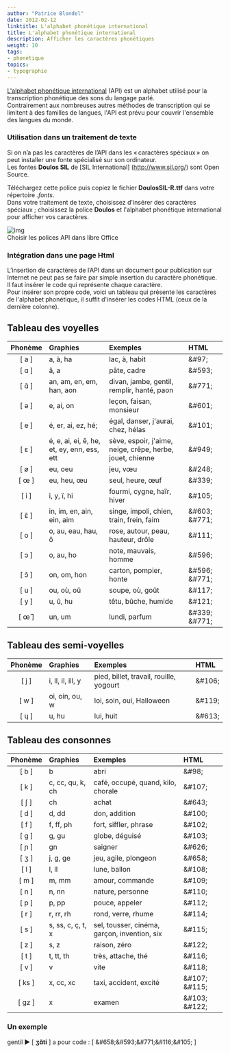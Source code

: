 ```yaml
---
author: "Patrice Blondel"
date: 2012-02-12
linktitle: L'alphabet phonétique international 
title: L'alphabet phonétique international 
description: Afficher les caractères phonétiques
weight: 10
tags: 
- phonétique
topics:
- typographie
---
```


[L'alphabet phonétique international](http://fr.wikipedia.org/wiki/Alphabet_phon%C3%A9tique_international) (API) 
est un alphabet utilisé pour la transcription phonétique des sons du langage parlé.     
Contrairement aux nombreuses autres méthodes de transcription qui se limitent à des familles de langues, 
l'API est prévu pour couvrir l'ensemble des langues du monde.    

<!--more-->

### Utilisation dans un traitement de texte

Si on n’a pas les caractères de l’API dans les « caractères spéciaux » on peut installer une fonte spécialisé 
sur son ordinateur.        
Les fontes **Doulos SIL** de [SIL International] (http://www.sil.org/) sont Open Source.     

Téléchargez cette police puis copiez le fichier **DoulosSIL-R.ttf** dans votre répertoire *.fonts*.     
Dans votre traitement de texte, choisissez d'insérer des caractères spéciaux ; 
choisissez la police **Doulos** et l'alphabet phonétique international pour afficher vos caractères.   


![img](/images/api_lo.png "Choisir les polices API dans libre Office")   
Choisir les polices API dans libre Office    

### Intégration dans une page Html

L’insertion de caractères de l’API dans un document pour publication sur Internet ne peut pas se faire 
par simple insertion du caractère phonétique.    
Il faut insérer le code qui représente chaque caractère.    
Pour insérer son propre code, voici un tableau qui présente les caractères de l'alphabet phonétique, 
il suffit d'insérer les codes HTML (ceux de la dernière colonne).  

## Tableau des voyelles

Phonème | Graphies | Exemples | HTML
|:---: | :--- | :--- | :--- |
[ a ] | a, à, ha  | lac, à, habit | &amp;#97;
[ &#593; ] | â, a | pâte, cadre | &amp;#593;
[ ɑ̃ ] | an, am, en, em, han, aon | divan, jambe, gentil, remplir, hanté, paon | &amp;#771;
[ &#601; ] | e, ai, on | leçon, faisan, monsieur | &amp;#601;
[ e ] | é, er, ai, ez, hé; | égal, danser, j'aurai, chez, hélas | &amp;#101;
[ &epsilon; ] | é, e, ai, ei, &ecirc;, he, et, ey, enn, ess, ett | sève, espoir, j'aime, neige, crêpe, herbe, jouet, chienne | &amp;#949;
[ &oslash; ] | eu, oeu | jeu, vœu | &amp;#248;
[ &oelig; ] | eu, heu, œu | seul, heure, œuf | &amp;#339;
[ i ] | i, y, &iuml;, hi | fourmi, cygne, haïr, hiver | &amp;#105;
[ &#603;&#771; ] | in, im, en, ain, ein, aim | singe, impoli, chien, train, frein, faim | &amp;#603; &amp;#771;
[ o ] | o, au, eau, hau, &ocirc; | rose, autour, peau, hauteur, drôle | &amp;#111;
[ &#596; ] | o, au, ho | note, mauvais, homme | &amp;#596;
[ &#596;&#771; ] | on, om, hon | carton, pompier, honte | &amp;#596; &amp;#771;
[ u ] | ou, où, oû | soupe, où, goût | &amp;#117;
[ y ] | u, û, hu  | têtu, bûche, humide | &amp;#121;
[ &oelig;&#771; ] | un, um | lundi, parfum | &amp;#339; &amp;#771;


## Tableau des semi-voyelles

Phonème | Graphies | Exemples | HTML
|:---: | :--- | :--- | :--- |
[ j</span> ] | i, ll, il, ill, y | pied, billet, travail, rouille, yogourt | &amp;#106;
[ w</span> ] | oi, oin, ou, w | loi, soin, oui, Halloween | &amp;#119;
[ &#613;</span> ] | u, hu | lui, huit | &amp;#613;


## Tableau des consonnes

Phonème | Graphies | Exemples | HTML
|:---: | :--- | :--- | :--- |
[ b</span> ] | b | abri | &amp;#98;
[ k</span> ] | c, cc, qu, k, ch | café, occupé, quand, kilo, chorale | &amp;#107;
[ &#643;</span> ] | ch | achat | &amp;#643;
[ d</span> ] | d, dd | don, addition | &amp;#100;
[ f</span> ] | f, ff, ph | fort, siffler, phrase | &amp;#102;
[ g</span> ] | g, gu | globe, déguisé | &amp;#103;
[ &#626;</span> ] | gn | saigner | &amp;#626;
[ &#658;</span> ] | j, g, ge | jeu, agile, plongeon | &amp;#658;
[ l</span> ] | l, ll | lune, ballon | &amp;#108;
[ m</span> ] | m, mm | amour, commande | &amp;#109;
[ n</span> ] | n, nn | nature, personne | &amp;#110;
[ p</span> ] | p, pp | pouce, appeler | &amp;#112;
[ r</span> ] | r, rr, rh | rond, verre, rhume | &amp;#114;
[ s</span> ] | s, ss, c, ç, t, x | sel, tousser, cinéma, garçon, invention, six | &amp;#115;
[ z</span> ] | s, z | raison, zéro | &amp;#122;
[ t</span> ] | t, tt, th | très, attache, thé | &amp;#116;
[ v</span> ] | v | vite | &amp;#118;
[ ks</span> ] | x, cc, xc | taxi, accident, excité | &amp;#107; &amp;#115;
[ gz</span> ] | x | examen | &amp;#103; &amp;#122;



### Un exemple



gentil  &#x25B6; [ <strong>&#658;&#593;&#771;&#116;&#105;</strong> ] a pour code : 
	[ &amp;#658;&amp;#593;&amp;#771;&amp;#116;&amp;#105; ]

